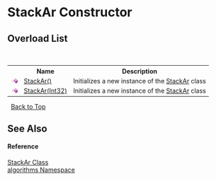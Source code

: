 # StackAr Constructor 
 


## Overload List
&nbsp;<table><tr><th></th><th>Name</th><th>Description</th></tr><tr><td>![Public method](media/pubmethod.gif "Public method")</td><td><a href="66494a12-803b-c9be-ad79-2510b8a2d7a9">StackAr()</a></td><td>
Initializes a new instance of the <a href="b4a5e2b4-76ec-c8ca-0bcc-afef582efb60">StackAr</a> class</td></tr><tr><td>![Public method](media/pubmethod.gif "Public method")</td><td><a href="9bb91a88-6443-0b47-8acd-6efbc18f2e68">StackAr(Int32)</a></td><td>
Initializes a new instance of the <a href="b4a5e2b4-76ec-c8ca-0bcc-afef582efb60">StackAr</a> class</td></tr></table>&nbsp;
<a href="#stackar-constructor">Back to Top</a>

## See Also


#### Reference
<a href="b4a5e2b4-76ec-c8ca-0bcc-afef582efb60">StackAr Class</a><br /><a href="82f88b43-fdc9-bc99-9558-75fce96d448f">algorithms Namespace</a><br />